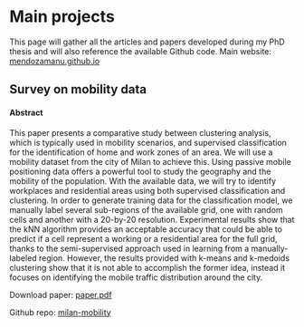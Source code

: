 # Main projects 
This page will gather all the articles and papers developed during my PhD thesis and will also reference the available Github code.
Main website: [mendozamanu.github.io](https://mendozamanu.github.io)

## Survey on mobility data
#### Abstract
This paper presents a comparative study between clustering analysis, which is typically used in mobility scenarios, and supervised classification for the identification of home and work zones of an area. We will use a mobility dataset from the city of Milan to achieve this. Using passive mobile positioning data offers a powerful tool to study the geography and the mobility of the population. With the available data, we will try to identify workplaces and residential areas using both supervised classification and clustering. In order to generate training data for the classification model, we manually label several sub-regions of the available grid, one with random cells and another with a 20-by-20 resolution. Experimental results show that the kNN algorithm provides an acceptable accuracy that could be able to predict if a cell represent a working or a residential area for the full grid, thanks to the semi-supervised approach used in learning from a manually-labeled region. However, the results provided with k-means and k-medoids clustering show that it is not able to accomplish the former idea, instead it focuses on identifying the mobile traffic distribution around the city. 

Download paper: [paper.pdf](url)


Github repo: [milan-mobility](https://github.com/mendozamanu/milan-mobility)

